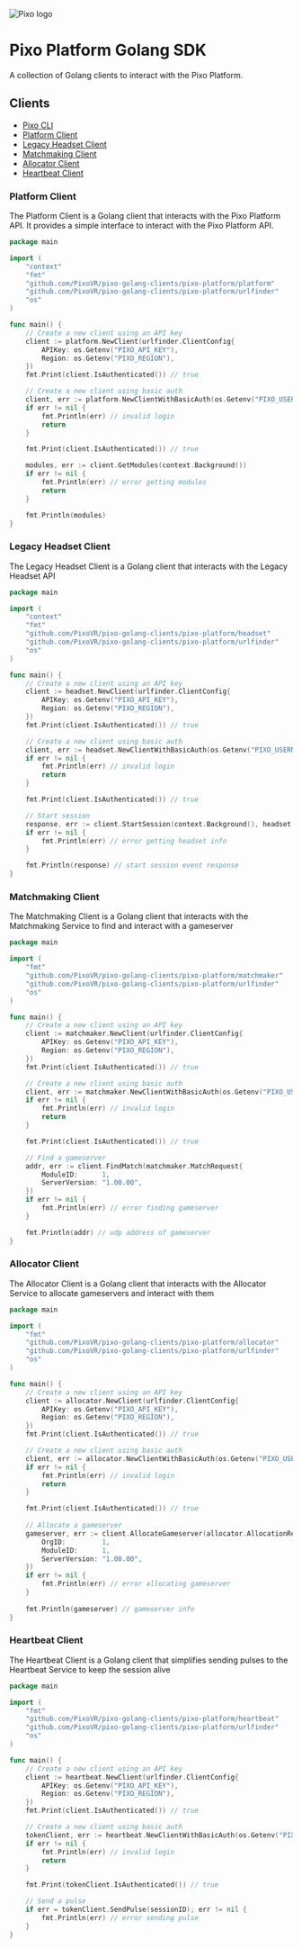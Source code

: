 ![Pixo logo](platform-cli/assets/logo.png)

# Pixo Platform Golang SDK
A collection of Golang clients to interact with the Pixo Platform.

## Clients

- [Pixo CLI](platform-cli/README.md)
- [Platform Client](#platform-client)
- [Legacy Headset Client](#legacy-headset-client)
- [Matchmaking Client](#matchmaking-client)
- [Allocator Client](#allocator-client)
- [Heartbeat Client](#heartbeat-client)


### Platform Client

The Platform Client is a Golang client that interacts with the Pixo Platform API.
It provides a simple interface to interact with the Pixo Platform API.

```go
package main

import (
    "context"
    "fmt"
    "github.com/PixoVR/pixo-golang-clients/pixo-platform/platform"
    "github.com/PixoVR/pixo-golang-clients/pixo-platform/urlfinder"
    "os"
)

func main() {
    // Create a new client using an API key
    client := platform.NewClient(urlfinder.ClientConfig{
        APIKey: os.Getenv("PIXO_API_KEY"),
        Region: os.Getenv("PIXO_REGION"),
    })
    fmt.Print(client.IsAuthenticated()) // true

    // Create a new client using basic auth
    client, err := platform.NewClientWithBasicAuth(os.Getenv("PIXO_USERNAME"), os.Getenv("PIXO_PASSWORD"), config)
    if err != nil {
        fmt.Println(err) // invalid login
        return
    }

    fmt.Print(client.IsAuthenticated()) // true

    modules, err := client.GetModules(context.Background())
    if err != nil {
        fmt.Println(err) // error getting modules
        return
    }

    fmt.Println(modules)
}
```

### Legacy Headset Client

The Legacy Headset Client is a Golang client that interacts with the Legacy Headset API

```go
package main

import (
    "context"
    "fmt"
    "github.com/PixoVR/pixo-golang-clients/pixo-platform/headset"
    "github.com/PixoVR/pixo-golang-clients/pixo-platform/urlfinder"
    "os"
)

func main() {
    // Create a new client using an API key
    client := headset.NewClient(urlfinder.ClientConfig{
        APIKey: os.Getenv("PIXO_API_KEY"),
        Region: os.Getenv("PIXO_REGION"),
    })
    fmt.Print(client.IsAuthenticated()) // true

    // Create a new client using basic auth
    client, err := headset.NewClientWithBasicAuth(os.Getenv("PIXO_USERNAME"), os.Getenv("PIXO_PASSWORD"), config)
    if err != nil {
        fmt.Println(err) // invalid login
        return
    }

    fmt.Print(client.IsAuthenticated()) // true

    // Start session
    response, err := client.StartSession(context.Background(), headset.EventRequest{ModuleID: 1})
    if err != nil {
        fmt.Println(err) // error getting headset info
    }

    fmt.Println(response) // start session event response
}
```

### Matchmaking Client

The Matchmaking Client is a Golang client that interacts with the Matchmaking Service to
find and interact with a gameserver

```go
package main

import (
    "fmt"
    "github.com/PixoVR/pixo-golang-clients/pixo-platform/matchmaker"
    "github.com/PixoVR/pixo-golang-clients/pixo-platform/urlfinder"
    "os"
)

func main() {
    // Create a new client using an API key
    client := matchmaker.NewClient(urlfinder.ClientConfig{
        APIKey: os.Getenv("PIXO_API_KEY"),
        Region: os.Getenv("PIXO_REGION"),
    })
    fmt.Print(client.IsAuthenticated()) // true

    // Create a new client using basic auth
    client, err := matchmaker.NewClientWithBasicAuth(os.Getenv("PIXO_USERNAME"), os.Getenv("PIXO_PASSWORD"), config)
    if err != nil {
        fmt.Println(err) // invalid login
        return
    }

    fmt.Print(client.IsAuthenticated()) // true

    // Find a gameserver
    addr, err := client.FindMatch(matchmaker.MatchRequest{
        ModuleID:      1,
        ServerVersion: "1.00.00",
    })
    if err != nil {
        fmt.Println(err) // error finding gameserver
    }

    fmt.Println(addr) // udp address of gameserver
}
```

### Allocator Client

The Allocator Client is a Golang client that interacts with the Allocator Service to
allocate gameservers and interact with them

```go
package main

import (
    "fmt"
    "github.com/PixoVR/pixo-golang-clients/pixo-platform/allocator"
    "github.com/PixoVR/pixo-golang-clients/pixo-platform/urlfinder"
    "os"
)

func main() {
    // Create a new client using an API key
    client := allocator.NewClient(urlfinder.ClientConfig{
        APIKey: os.Getenv("PIXO_API_KEY"),
        Region: os.Getenv("PIXO_REGION"),
    })
    fmt.Print(client.IsAuthenticated()) // true

    // Create a new client using basic auth
    client, err := allocator.NewClientWithBasicAuth(os.Getenv("PIXO_USERNAME"), os.Getenv("PIXO_PASSWORD"), config)
    if err != nil {
        fmt.Println(err) // invalid login
        return
    }

    fmt.Print(client.IsAuthenticated()) // true
	
    // Allocate a gameserver
    gameserver, err := client.AllocateGameserver(allocator.AllocationRequest{
        OrgID:         1,
        ModuleID:      1,
        ServerVersion: "1.00.00",	
    })
    if err != nil {
        fmt.Println(err) // error allocating gameserver
    }
	
    fmt.Println(gameserver) // gameserver info
}
```

### Heartbeat Client

The Heartbeat Client is a Golang client that simplifies sending pulses to the 
Heartbeat Service to keep the session alive

```go
package main

import (
    "fmt"
    "github.com/PixoVR/pixo-golang-clients/pixo-platform/heartbeat"
    "github.com/PixoVR/pixo-golang-clients/pixo-platform/urlfinder"
    "os"
)

func main() {
    // Create a new client using an API key
    client := heartbeat.NewClient(urlfinder.ClientConfig{
        APIKey: os.Getenv("PIXO_API_KEY"),
        Region: os.Getenv("PIXO_REGION"),
    })
    fmt.Print(client.IsAuthenticated()) // true

    // Create a new client using basic auth
    tokenClient, err := heartbeat.NewClientWithBasicAuth(os.Getenv("PIXO_USERNAME"), os.Getenv("PIXO_PASSWORD"), config)
    if err != nil {
        fmt.Println(err) // invalid login
        return
    }

    fmt.Print(tokenClient.IsAuthenticated()) // true

    // Send a pulse
    if err = tokenClient.SendPulse(sessionID); err != nil {
        fmt.Println(err) // error sending pulse
    }
}
```

